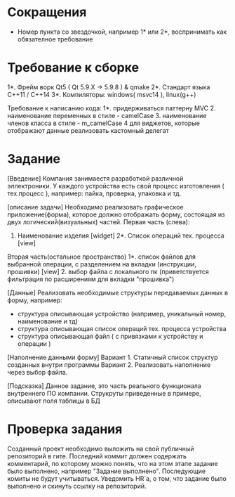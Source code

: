 # Сокращения
- Номер пункта со звездочкой, например 1* или 2*,
воспринимать как обязателное требование

# Требование к сборке

1*. Фрейм ворк Qt5 ( Qt 5.9.X -> 5.9.8 ) & qmake
2*. Стандарт языка С++11 / С++14
3*. Компиляторы: windows( msvc14 ), linux(g++)

Требование к написанию кода:
1*. придерживаться паттерну MVC
2. наименование переменных в стиле - camelCase
3. наименование членов класса в стиле - m_camelCase
4 для виджетов, которые отображают данные
реализовать кастомный делегат

# Задание

[Введение]
Компания занимаестя разработкой различной эллектроники.
У каждого устройства есть свой процесс изготовления ( тех.процесс ),
например: пайка, проверка, упаковка и тд.

[описание задачи]
Необходимо реализовать графическое приложение(форма), которое должно отображать форму, состоящая из двух логический(визуальных) частей.
Первая часть (слева):
1. Наименование изделия [widget]
2*. Список операций тех. процесса [view]

Вторая часть(остальное пространство)
1*. список файлов для выбранной операции, с разделением
на вкладки (инструкции, прошивки) [view]
2. выбор файла с локального пк (приветствуется фильтрация по расширениям для вкладки "прошивка")

[Данные]
Реализовать необходимые структуры передаваемых данных в форму, например:
- структура описывающая устройство (например, уникальный номер, наименование и тд)
- структура описывающая список операций тех. процесса устройства
- структура описывающая файл ( с привязками к устройству и операции )

[Наполнение данными форму]
Вариант 1. Статичный список структур созданных внутри программы
Вариант 2. Реализовать наполнение через выбор файла.

[Подсказка]
Данное задание, это часть реального функционала внутреннего ПО компании.
Струкруты приведенные в примере, описывают поля таблицы в БД

# Проверка задания
Созданный проект необходимо выложить на свой публичный репозиторий в гите.
Последний коммит должен содержать комментарий, по которому можно понять, что на этом этапе задание было выполнено, например "Задание выполнено". Последующие комиты не будут учитываться.
Уведомить HR`а, о том, что задание было выполнено и скинуть ссылку на репозиторий.
